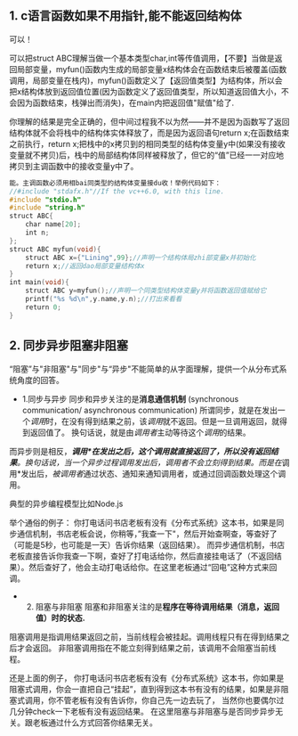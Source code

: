 ## 1. c语言函数如果不用指针,能不能返回结构体

可以！

可以把struct ABC理解当做一个基本类型char,int等传值调用，【不要】当做是返回局部变量，myfun()函数内生成的局部变量x结构体会在函数结束后被覆盖(函数调用，局部变量在栈内)，myfun()函数定义了【返回值类型】为结构体，所以会把x结构体放到返回值位置(因为函数定义了返回值类型，所以知道返回值大小，不会因为函数结束，栈弹出而消失)，在main内把返回值&quot;赋值&quot;给了.

你理解的结果是完全正确的，但中间过程我不以为然——并不是因为函数写了返回结构体就不会将栈中的结构体实体释放了，而是因为返回语句return x;在函数结束之前执行，return x;把栈中的x拷贝到的相同类型的结构体变量y中(如果没有接收变量就不拷贝)后，栈中的局部结构体同样被释放了，但它的“值”已经一一对应地拷贝到主调函数中的接收变量y中了。

```c
能。主调函数必须用相bai同类型的结构体变量接du收！举例代码如下：
//#include "stdafx.h"//If the vc++6.0, with this line.
#include "stdio.h"
#include "string.h"
struct ABC{
    char name[20];
    int n;
};
struct ABC myfun(void){
    struct ABC x={"Lining",99};//声明一个结构体局zhi部变量x并初始化
    return x;//返回dao局部变量结构体x
}
int main(void){
    struct ABC y=myfun();//声明一个同类型结构体变量y并将函数返回值赋给它
    printf("%s %d\n",y.name,y.n);//打出来看看
    return 0;
}
```

## 2. 同步异步阻塞非阻塞

“阻塞”与"非阻塞"与"同步"与“异步"不能简单的从字面理解，提供一个从分布式系统角度的回答。
- 1.同步与异步
同步和异步关注的是**消息通信机制** (synchronous communication/ asynchronous communication)
所谓同步，就是在发出一个*调用*时，在没有得到结果之前，该*调用*就不返回。但是一旦调用返回，就得到返回值了。
换句话说，就是由*调用者*主动等待这个*调用*的结果。

而异步则是相反，***调用\*在发出之后，这个调用就直接返回了，所以没有返回结果**。换句话说，当一个异步过程调用发出后，调用者不会立刻得到结果。而是在*调用*发出后，*被调用者*通过状态、通知来通知调用者，或通过回调函数处理这个调用。

典型的异步编程模型比如Node.js

举个通俗的例子：
你打电话问书店老板有没有《分布式系统》这本书，如果是同步通信机制，书店老板会说，你稍等，”我查一下"，然后开始查啊查，等查好了（可能是5秒，也可能是一天）告诉你结果（返回结果）。
而异步通信机制，书店老板直接告诉你我查一下啊，查好了打电话给你，然后直接挂电话了（不返回结果）。然后查好了，他会主动打电话给你。在这里老板通过“回电”这种方式来回调。

- 2. 阻塞与非阻塞
阻塞和非阻塞关注的是**程序在等待调用结果（消息，返回值）时的状态.**

阻塞调用是指调用结果返回之前，当前线程会被挂起。调用线程只有在得到结果之后才会返回。
非阻塞调用指在不能立刻得到结果之前，该调用不会阻塞当前线程。

还是上面的例子，
你打电话问书店老板有没有《分布式系统》这本书，你如果是阻塞式调用，你会一直把自己“挂起”，直到得到这本书有没有的结果，如果是非阻塞式调用，你不管老板有没有告诉你，你自己先一边去玩了， 当然你也要偶尔过几分钟check一下老板有没有返回结果。
在这里阻塞与非阻塞与是否同步异步无关。跟老板通过什么方式回答你结果无关。